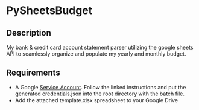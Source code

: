 # PySheetsBudget
## Description
My bank &amp; credit card account statement parser utilizing the google sheets API to seamlessly organize and populate my yearly and monthly budget.
## Requirements
- A Google [Service Account](https://docs.gspread.org/en/latest/oauth2.html#service-account). Follow the linked instructions and put the generated credentials.json into the root directory with the batch file.
- Add the attached template.xlsx spreadsheet to your Google Drive

